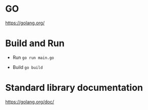 # GO

https://golang.org/

# Build and Run
- Run
`go run main.go`

- Build
`go build`

# Standard library documentation

https://golang.org/doc/
